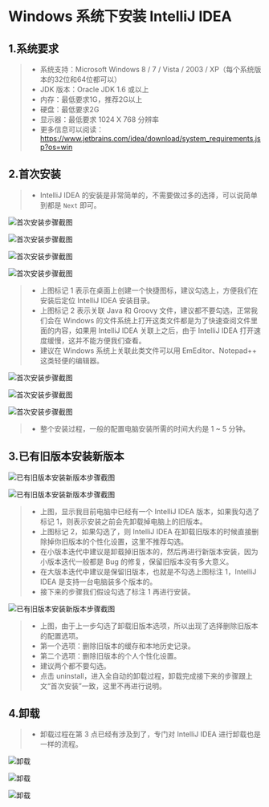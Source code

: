 # Windows 系统下安装 IntelliJ IDEA

## 1.系统要求

> * 系统支持：Microsoft Windows 8 / 7 / Vista / 2003 / XP（每个系统版本的32位和64位都可以）
> * JDK 版本：Oracle JDK 1.6 或以上
> * 内存：最低要求1G，推荐2G以上
> * 硬盘：最低要求2G
> * 显示器：最低要求 1024 X 768 分辨率
> * 更多信息可以阅读：<https://www.jetbrains.com/idea/download/system_requirements.jsp?os=win>

## 2.首次安装

> * IntelliJ IDEA 的安装是非常简单的，不需要做过多的选择，可以说简单到都是 `Next` 即可。

![首次安装步骤截图](images/iii-a-first-install-1.jpg)

![首次安装步骤截图](images/iii-a-first-install-2.jpg)

![首次安装步骤截图](images/iii-a-first-install-3.jpg)

![首次安装步骤截图](images/iii-a-first-install-4.jpg)

> * 上图标记 1 表示在桌面上创建一个快捷图标，建议勾选上，方便我们在安装后定位 IntelliJ IDEA 安装目录。
> * 上图标记 2 表示关联 Java 和 Groovy 文件，建议都不要勾选，正常我们会在 Windows 的文件系统上打开这类文件都是为了快速查阅文件里面的内容，如果用 IntelliJ IDEA 关联上之后，由于 IntelliJ IDEA 打开速度缓慢，这并不能方便我们查看。
> * 建议在 Windows 系统上关联此类文件可以用 EmEditor、Notepad++ 这类轻便的编辑器。

![首次安装步骤截图](images/iii-a-first-install-5.jpg)

![首次安装步骤截图](images/iii-a-first-install-6.jpg)

![首次安装步骤截图](images/iii-a-first-install-7.jpg)

> * 整个安装过程，一般的配置电脑安装所需的时间大约是 1 ~ 5 分钟。

## 3.已有旧版本安装新版本

![已有旧版本安装新版本步骤截图](images/iii-b-repeatedly-install-1.jpg)

![已有旧版本安装新版本步骤截图](images/iii-b-repeatedly-install-2.jpg)

> * 上图，显示我目前电脑中已经有一个 IntelliJ IDEA 版本，如果我勾选了标记 1，则表示安装之前会先卸载掉电脑上的旧版本。
> * 上图标记 2，如果勾选了，则 IntelliJ IDEA 在卸载旧版本的时候直接删除掉你旧版本的个性化设置，这里不推荐勾选。
> * 在小版本迭代中建议是卸载掉旧版本的，然后再进行新版本安装，因为小版本迭代一般都是 Bug 的修复，保留旧版本没有多大意义。
> * 在大版本迭代中建议是保留旧版本，也就是不勾选上图标注 1，IntelliJ IDEA 是支持一台电脑装多个版本的。
> * 接下来的步骤我们假设勾选了标注 1 再进行安装。

![已有旧版本安装新版本步骤截图](images/iii-b-repeatedly-install-3.jpg)

> * 上图，由于上一步勾选了卸载旧版本选项，所以出现了选择删除旧版本的配置选项。
> * 第一个选项：删除旧版本的缓存和本地历史记录。
> * 第二个选项：删除旧版本的个人个性化设置。
> * 建议两个都不要勾选。
> * 点击 uninstall，进入全自动的卸载过程，卸载完成接下来的步骤跟上文“首次安装”一致，这里不再进行说明。

## 4.卸载

> * 卸载过程在第 3 点已经有涉及到了，专门对 IntelliJ IDEA 进行卸载也是一样的流程。

![卸载](images/iii-c-uninstall-1.jpg)

![卸载](images/iii-c-uninstall-2.jpg)

![卸载](images/iii-c-uninstall-3.jpg)
